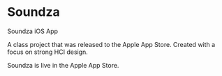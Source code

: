 # Soundza
Soundza iOS App

A class project that was released to the Apple App Store. Created with a focus on strong HCI design. 


Soundza is live in the Apple App Store. 


